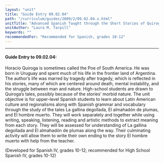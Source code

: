 ```yaml
---
layout: "unit"
title: "Guide Entry 09.02.04"
path: "/curriculum/guides/2009/2/09.02.04.x.html"
unitTitle: "Advanced Spanish Taught through the Short Stories of Quiroga"
unitAuthor: "Laura M. Tarpill"
keywords: ""
recommendedFor: "Recommended for Spanish, grades 10-12"
---
```

<body>
<hr/>
<h4>
Guide Entry to 09.02.04:
</h4>
<p>Horacio Quiroga is sometimes called the Poe of South America.  He was born in Uruguay and spent much of his life in the frontier land of Argentina.  The author’s life was marred by tragedy after tragedy, which is reflected in his stories, many of which are centered around death, mental instability, and the struggle between man and nature.  High-school students are drawn to Quiroga’s tales, possibly because of the stories’ morbid nature.  The unit objective is for upper-level Spanish students to learn about Latin American culture and regionalisms along with Spanish grammar and vocabulary through the study of the tales La gallina degollada, El almahadón de plumas, and El hombre muerto.  They will work separately and together while using writing, speaking, listening, reading and artistic methods to extract meaning from each story.  They will be assessed for understanding of La gallina degollada and El almahadón de plumas along the way. Their culminating activity will allow them to write their own ending to the story El hombre muerto with help from the teacher.</p>
<p>
(Developed for Spanish IV, grades 10-12; recommended for High School Spanish IV, grades 10-12)
</p>
</body>
